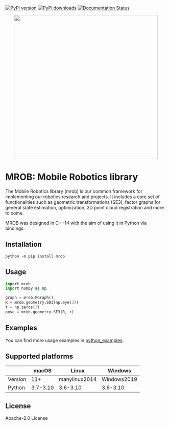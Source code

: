 [![PyPi version](https://img.shields.io/pypi/v/mrob.svg)](https://pypi.org/project/mrob/)
[![PyPi downloads](https://img.shields.io/pypi/dm/mrob.svg)](https://pypi.org/project/mrob/)
[![Documentation Status](https://readthedocs.org/projects/mrob/badge/?version=latest)](https://mrob.readthedocs.io/en/latest/?badge=latest)

<p align="center">
  <img src="https://sites.skoltech.ru/app/data/uploads/sites/50/2018/02/mr_animate1.gif" width="450">
</p>

# MROB: Mobile Robotics library
The Mobile Robotics library (mrob) is our common framework for implementing our robotics research and projects. It includes a core set of functionalities such as geometric transformations (SE3), factor graphs for general state estimation, optimization, 3D point cloud registration and more to come.

MROB was designed in C++14 with the aim of using it in Python via bindings. 
## Installation
```
python -m pip install mrob
```
## Usage
```python
import mrob 
import numpy as np

graph = mrob.FGraph()
R = mrob.geometry.SO3(np.eye(3))
t = np.zeros(3)
pose = mrob.geometry.SE3(R, t)
```
## Examples
You can find more usage examples in [python_examples](https://github.com/prime-slam/mrob/tree/master/python_examples).

## Supported platforms
|         | macOS    | Linux         | Windows     |
|---------|----------|---------------|-------------|
| Version | 11+      | manylinux2014 | Windows2019 |
| Python  | 3.7-3.10 | 3.6-3.10      | 3.6-3.10    |

## License
Apache-2.0 License
